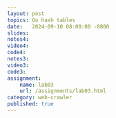```yaml
---
layout: post
topics: Go hash tables
date:   2024-09-10 08:00:00 -0800
slides: 
notes4: 
video4: 
code4: 
notes3: 
video3: 
code3: 
assignment:
    name: lab03
    url: /assignments/lab03.html
category: web-crawler
published: true
---
```

